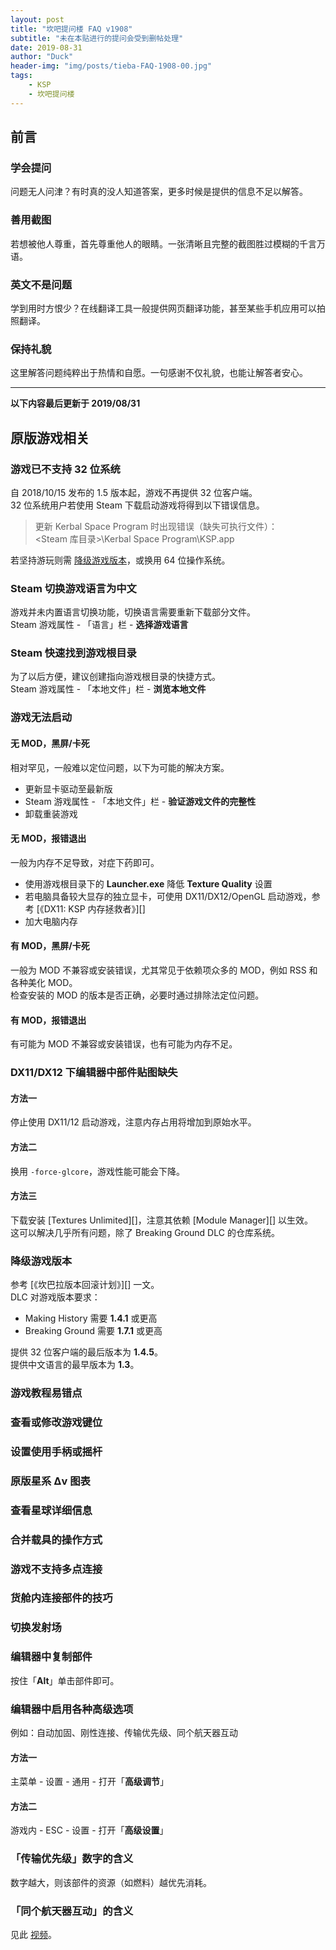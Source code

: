 ```yaml
---
layout: post
title: "坎吧提问楼 FAQ v1908"
subtitle: "未在本贴进行的提问会受到删帖处理"
date: 2019-08-31
author: "Duck"
header-img: "img/posts/tieba-FAQ-1908-00.jpg"
tags:
    - KSP
    - 坎吧提问楼
---
```

## 前言
### 学会提问
问题无人问津？有时真的没人知道答案，更多时候是提供的信息不足以解答。

### 善用截图
若想被他人尊重，首先尊重他人的眼睛。一张清晰且完整的截图胜过模糊的千言万语。

### 英文不是问题
学到用时方恨少？在线翻译工具一般提供网页翻译功能，甚至某些手机应用可以拍照翻译。

### 保持礼貌
这里解答问题纯粹出于热情和自愿。一句感谢不仅礼貌，也能让解答者安心。

---
**以下内容最后更新于 2019/08/31**

## 原版游戏相关
### 游戏已不支持 32 位系统
自 2018/10/15 发布的 1.5 版本起，游戏不再提供 32 位客户端。  
32 位系统用户若使用 Steam 下载启动游戏将得到以下错误信息。  
> 更新 Kerbal Space Program 时出现错误（缺失可执行文件）：  
> <Steam 库目录>\Kerbal Space Program\KSP.app

若坚持游玩则需 [降级游戏版本](#降级游戏版本)，或换用 64 位操作系统。

### Steam 切换游戏语言为中文
游戏并未内置语言切换功能，切换语言需要重新下载部分文件。  
Steam 游戏属性 - 「语言」栏 - **选择游戏语言**

### Steam 快速找到游戏根目录
为了以后方便，建议创建指向游戏根目录的快捷方式。  
Steam 游戏属性 - 「本地文件」栏 - **浏览本地文件**

### 游戏无法启动
#### 无 MOD，黑屏/卡死
相对罕见，一般难以定位问题，以下为可能的解决方案。
- 更新显卡驱动至最新版
- Steam 游戏属性 - 「本地文件」栏 - **验证游戏文件的完整性**
- 卸载重装游戏
#### 无 MOD，报错退出
一般为内存不足导致，对症下药即可。
- 使用游戏根目录下的 **Launcher.exe** 降低 **Texture Quality** 设置
- 若电脑具备较大显存的独立显卡，可使用 DX11/DX12/OpenGL 启动游戏，参考 [《DX11: KSP 内存拯救者》][]
- 加大电脑内存
#### 有 MOD，黑屏/卡死
一般为 MOD 不兼容或安装错误，尤其常见于依赖项众多的 MOD，例如 RSS 和 各种美化 MOD。  
检查安装的 MOD 的版本是否正确，必要时通过排除法定位问题。
#### 有 MOD，报错退出
有可能为 MOD 不兼容或安装错误，也有可能为内存不足。

### DX11/DX12 下编辑器中部件贴图缺失
#### 方法一
停止使用 DX11/12 启动游戏，注意内存占用将增加到原始水平。
#### 方法二
换用 `-force-glcore`，游戏性能可能会下降。  
#### 方法三
下载安装 [Textures Unlimited][]，注意其依赖 [Module Manager][] 以生效。  
这可以解决几乎所有问题，除了 Breaking Ground DLC 的仓库系统。

### 降级游戏版本
参考 [《坎巴拉版本回滚计划》][] 一文。  
DLC 对游戏版本要求：
- Making History 需要 **1.4.1** 或更高
- Breaking Ground 需要 **1.7.1** 或更高

提供 32 位客户端的最后版本为 **1.4.5**。  
提供中文语言的最早版本为 **1.3**。  

### 游戏教程易错点


### 查看或修改游戏键位


### 设置使用手柄或摇杆


### 原版星系 Δv 图表


### 查看星球详细信息


### 合并载具的操作方式


### 游戏不支持多点连接


### 货舱内连接部件的技巧


### 切换发射场


### 编辑器中复制部件
按住「**Alt**」单击部件即可。

### 编辑器中启用各种高级选项
例如：自动加固、刚性连接、传输优先级、同个航天器互动
#### 方法一
主菜单 - 设置 - 通用 - 打开「**高级调节**」
#### 方法二
游戏内 - ESC - 设置 - 打开「**高级设置**」

### 「传输优先级」数字的含义
数字越大，则该部件的资源（如燃料）越优先消耗。

### 「同个航天器互动」的含义
见此 [视频](https://www.bilibili.com/video/av57905707)。

